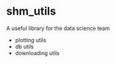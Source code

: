# shm_utils
A useful library for the data science team

- plotting utils
- db utils
- downloading utils
